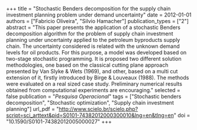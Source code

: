 +++
title = "Stochastic Benders decomposition for the supply chain investment planning problem under demand uncertainty"
date = 2012-01-01
authors = ["Fabricio Oliveira", "Silvio Hamacher"]
publication_types = ["2"]
abstract = "This paper presents the application of a stochastic Benders decomposition algorithm for the problem of supply chain investment planning under uncertainty applied to the petroleum byproducts supply chain. The uncertainty considered is related with the unknown demand levels for oil products. For this purpose, a model was developed based on two-stage stochastic programming. It is proposed two different solution methodologies, one based on the classical cutting plane approach presented by Van Slyke & Wets (1969), and other, based on a multi cut extension of it, firstly introduced by Birge & Louveaux (1988). The methods were evaluated on a real sized case study. Preliminary numerical results obtained from computational experiments are encouraging."
selected = false
publication = "*Pesquisa Operacional*"
tags = ["Stochastic benders decomposition", "Stochastic optimization", "Supply chain investment planning"]
url_pdf = "http://www.scielo.br/scielo.php?script=sci_arttext&pid=S0101-74382012000300010&lng=en&tlng=en"
doi = "10.1590/S0101-74382012005000027"
+++

